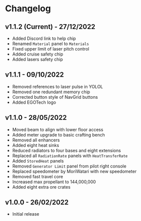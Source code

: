 # Changelog

## v1.1.2 (Current) - 27/12/2022

- Added Discord link to help chip
- Renamed `Material` panel to `Materials`
- Fixed upper limit of laser pitch control
- Added cruise safety chip
- Added lasers safety chip

## v1.1.1 - 09/10/2022

- Removed references to laser pulse in YOLOL
- Removed one redundant memory chip
- Corrected button style of NavGrid buttons
- Added EGOTech logo

## v1.1.0 - 28/05/2022

- Moved beam to align with lower floor access
- Added meter upgrade to basic crafting bench
- Removed all enhancers
- Added eight heat sinks
- Reduced radiators to four bases and eight extensions
- Replaced all `RadiationRate` panels with `HeatTransferRate`
- Added `StoredHeat` panels
- Removed `Generator Limit` panel from pilot right console
- Replaced speedometer by MoriWatari with new speedometer
- Removed fast travel core
- Increased max propellant to 144,000,000
- Added eight extra ore crates

## v1.0.0 - 26/02/2022

- Initial release
